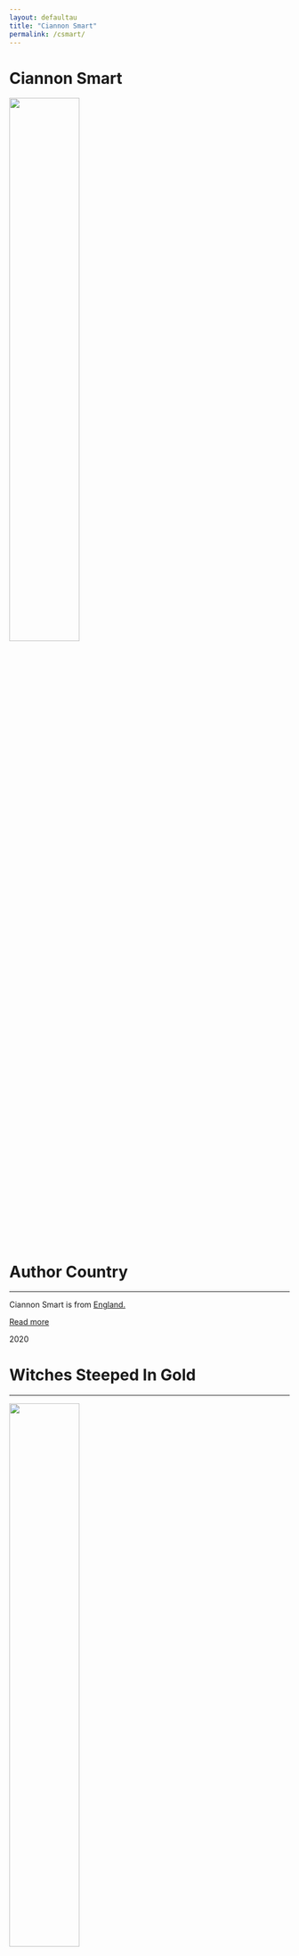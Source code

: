 ```yaml
---
layout: defaultau
title: "Ciannon Smart"
permalink: /csmart/
---
```

<!-- partial:index.partial.html -->
<div class="content">
    <h1>Ciannon Smart</h1>
    <div class="quote">
        <div><img src="https://thequietpond.files.wordpress.com/2021/02/ciannon-smart-pic_resized.jpg" height="50%" width = "50%" class="logo"></div>
    </div>
    <div class="timeline">
        <div style="padding-bottom:100px;"></div>
        <div class="block">
            <div class="date right"><p class="right">  </p></div>
            <div class="dot"></div>
            <div class="left first">
            <div class="author_country">
                <h1>Author Country</h1><hr>
          <div class="aclocation">  <p>Ciannon Smart is from <a href="{{ site.baseurl }}/11">England.</a></p></div>
              <div class="acreadmore">  <a href="NA" target="_blank">Read more</a></div>
            </div>
            </div>
        </div>
        <div class="block">
            <div class="date left"><p class="left">2020</p></div>
            <div class="dot"></div>
            <div class="right">
                <h1>Witches Steeped In Gold</h1><hr>
                <p><img src="https://encrypted-tbn3.gstatic.com/images?q=tbn:ANd9GcSTtF-3Tn-z0zhKAthNaYCf5_R0mFwIM70dNzrNnWdeTmkIMYYH" height="50%" width = "50%"></p>
                <p>
                Language: English<br/>
                Publisher: HarperCollins<br/>
                Pub_location: New York, NY, United States<br/>
                Genre: Fiction (Novel)<br/>
                Length: 533</p>
            </div>
        </div>
        <div class="block">
            <div class="date right"><p class="right">2022</p></div>
            <div class="dot"></div>
            <div class="left hide">
                <h1>Empress Crowned in Red</h1><hr>
                <p><img src="https://i.gr-assets.com/images/S/compressed.photo.goodreads.com/books/1634748716l/58984663.jpg" height="50%" width = "50%"></p>
                <p>Language: English<br/>
                Publisher: HarperCollins<br/>
                Pub_location: New York, NY, United States<br/>
                Genre: Fiction (Novel)<br/>
                Length: 768</p>
            </div>
        </div>
        <div id="footer">
    </div>
</div>
